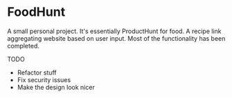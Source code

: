 FoodHunt
=======
A small personal project. It's essentially ProductHunt for food. A recipe link aggregating website based on user input. Most of the functionality has been completed.

TODO

- Refactor stuff
- Fix security issues
- Make the design look nicer
